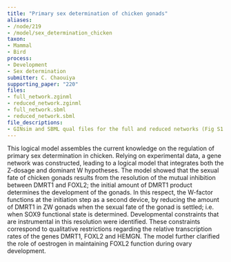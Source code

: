 ```yaml
---
title: "Primary sex determination of chicken gonads"
aliases:
- /node/219
- /model/sex_determination_chicken
taxon: 
- Mammal
- Bird
process: 
- Development
- Sex determination
submitter: C. Chaouiya
supporting_paper: "220"
files: 
- full_network.zginml
- reduced_network.zginml
- full_network.sbml
- reduced_network.sbml
file_descriptions: 
- GINsim and SBML qual files for the full and reduced networks (Fig S1 and Fig1)
---
```



This logical model assembles the current knowledge on the regulation of
primary sex determination in chicken. Relying on experimental data, a gene
network was constructed, leading to a logical model that integrates both the
Z-dosage and dominant W hypotheses. The model showed that the sexual fate of
chicken gonads results from the resolution of the mutual inhibition between
DMRT1 and FOXL2; the initial amount of DMRT1 product determines the
development of the gonads. In this respect, the W-factor functions at the
initiation step as a second device, by reducing the amount of DMRT1 in ZW
gonads when the sexual fate of the gonad is settled; i.e. when SOX9 functional
state is determined. Developmental constraints that are instrumental in this
resolution were identified. These constraints correspond to qualitative
restrictions regarding the relative transcription rates of the genes DMRT1,
FOXL2 and HEMGN. The model further clarified the role of oestrogen in
maintaining FOXL2 function during ovary development.


